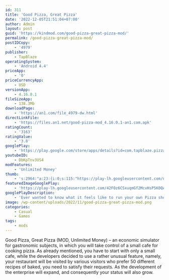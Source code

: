 ```yaml
---
id: 311
title: 'Good Pizza, Great Pizza'
date: '2022-12-05T21:51:04+07:00'
author: Admin
layout: post
guid: 'https://kindmod.com/good-pizza-great-pizza-mod/'
permalink: /good-pizza-great-pizza-mod/
postIDCopy:
    - '4979'
publisher:
    - TapBlaze
operatingSystem:
    - 'Android 4.4'
priceApp:
    - '0'
priceCurrencyApp:
    - USD
versionApp:
    - 4.16.0.1
fileSizeApp:
    - 138.3Mb
downloadPage:
    - 'https://an1.com/file_4979-dw.html'
directLinkFile:
    - 'https://files.an1.net/good-pizza-mod_4.16.0.1-an1.com.apk'
ratingCount:
    - '3163'
ratingValue:
    - '3.8'
googlePlay:
    - 'https://play.google.com/store/apps/details?id=com.tapblaze.pizzabusiness'
youtubeID:
    - DbKpTnv3US4
modFeatures:
    - 'Unlimited Money'
thumb:
    - 's:2964:"a:23:{i:0;s:115:"https://play-lh.googleusercontent.com/nql4gdcnUHpbLw1Ovdac2zO4cecusV7OAG2TYZs3S6y7CI0Fy77P1-4fZSptAc2w4S4=w526-h296";i:1;s:114:"https://play-lh.googleusercontent.com/M9aKbe2auHme98DK9G64JeNx-sk_uM8PWrJ86z4Val8FPKDCD8b6qofrY26dIEiRQg=w526-h296";i:2;s:115:"https://play-lh.googleusercontent.com/oLfW7JdNf5jUpegvo_RF-ib4FcSq1BwhKBi5aeOheJrKAEkK5Xu9fFXfnJuHeTS6OZI=w526-h296";i:3;s:115:"https://play-lh.googleusercontent.com/SfSne1dnZbDLtCT9PNT3-5ChIEq4ZBXZiHFU7HYIfKazxSjk8FBpVKK2ceMcPE-XeNs=w526-h296";i:4;s:116:"https://play-lh.googleusercontent.com/x_Eb3mtsnlZKTnnC-b_lQDz5u1twd7_pMge1seiCQ6w6MaqKO7NP_pugysn0pOpUYIxq=w526-h296";i:5;s:116:"https://play-lh.googleusercontent.com/ZzYEP8XxMsWXDtx7IgyN1Znb8mBLlP2qmzZq1-sUmMCn_sSkq6w7qDfcAnykV7ATpykS=w526-h296";i:6;s:115:"https://play-lh.googleusercontent.com/c_LJBbYn2mwsx95zQVAuYAYATjOiFpogzAhtLRkdmVaS1lUt2MHmjXqyTb-Zqof3TRk=w526-h296";i:7;s:114:"https://play-lh.googleusercontent.com/T-8e1osZQ79D5_cPlFIpw0knOZmFBBXkPVyTTet6gtUFYWWZBiczJP0XstYvOLDByQ=w526-h296";i:8;s:116:"https://play-lh.googleusercontent.com/7KxPl2dNXW6RdP5B9jFfQjugkVDbfVCKhN62qArbr5olQ0x0GbGlgo_khSL1PE6-8dW0=w526-h296";i:9;s:115:"https://play-lh.googleusercontent.com/HhOm0hbpJ1eD00VActSjKWlD_yALKNaMHEuaG-X3m9PnBSib8PZZtwmFAhim2lUOm9Y=w526-h296";i:10;s:115:"https://play-lh.googleusercontent.com/rX9c80zUxjNCNCJfBdsnyC4-SWNtxlB-2qhizX62H6k7gFAiyLjWCxvYlFv6fMjm000=w526-h296";i:11;s:114:"https://play-lh.googleusercontent.com/xba3oWqnFvTwLuJc2OaXTtGXFiu3F2hBKDIe9h1SsVN-8K0K-tTRrn9UvKaonRKcaQ=w526-h296";i:12;s:115:"https://play-lh.googleusercontent.com/CKmHvlkAGWkIWoFNayYfEFeWXuHcT_2tX_KhZRi9j7e0YJB8PmEsuyi1gwPr_wSkSmE=w526-h296";i:13;s:115:"https://play-lh.googleusercontent.com/s88P5HznpX9pZ3kZlfZppVE_V3hWceMZ--OzVKS5p8QDLHUKpGK-iR4dfZO8McmuCV4=w526-h296";i:14;s:116:"https://play-lh.googleusercontent.com/VjlY2S35V6pK7XlkQfGVLig_npoq_swS-cJloDZdq3tuNSp7_t5EERbp2V5Ud_Oo-3Jk=w526-h296";i:15;s:114:"https://play-lh.googleusercontent.com/t8u7comM3QWa94ry2T-lnpYmFYCv7fD8RuWpeiJh4VjoyLP0uTkQWPzuhSHvHPO-2g=w526-h296";i:16;s:115:"https://play-lh.googleusercontent.com/ay58fuLAqtuk3qB7lrCm7ViH9fYB-7rezMS8dIPjVM5a12dzO5zEvPiYXdyOkCsYxD0=w526-h296";i:17;s:116:"https://play-lh.googleusercontent.com/nWjk2_fSqPXY04QQoh1P_QKHGRQyAFsMNgxPpuJ-GaeV-Q-8Qd0mtmw4AuBW32YQ_cIT=w526-h296";i:18;s:115:"https://play-lh.googleusercontent.com/jFv5E4mR2xS88DupJWMeqYRshK5EM5_hwHoASSuBdhKT3CqkbBzcMKIj98hjceQjvss=w526-h296";i:19;s:116:"https://play-lh.googleusercontent.com/aPli0wfy8SGlirhvccJ9n054Oiy9VM5EKRXUxYvzpbRu-9klEPmuwbtrxy-2Sa8mqKKe=w526-h296";i:20;s:114:"https://play-lh.googleusercontent.com/yJVfWQ2QshHHqID3PpLjrsx4c6k5R-aA3vojurVUzl5RskJ41J1LuWN0-PEgfGqmIg=w526-h296";i:21;s:115:"https://play-lh.googleusercontent.com/z7xy8dR0xgvIAFS-OAq6ioz_qI73RpoPBLczjJVLmJWWwwEp6ZDGfxV5_OYh4VYFSQM=w526-h296";i:22;s:114:"https://play-lh.googleusercontent.com/fOqH5r92pXYSwW9mvg9dt741qHA45D1w9GLvisAKXeUFuWq51uLG-dXE62Dc4xRdbA=w526-h296";}";'
featuredImageGooglePlay:
    - 'https://play-lh.googleusercontent.com/42FOz6CSxuqmGf2McvHsP5K0QA0uZu2TaVDqgBGRC-e-KQaqG5WYv7H_J56iOJXnrl7Z'
googlePlayDescription:
    - 'Ever wanted to know what it feels like to run your own Pizza shop? Now you can with TapBlaze’s newest cooking game, Good Pizza, Great Pizza! Do your best to fulfill pizza orders from customers while making enough money to keep your restuarant open. Upgrade your restaurant with new toppings, decor and kitchen equipment to compete against your pizza rival, Alicante!🍕 Featuring Pizza News Network (PNN), the first newscast about all things pizza.🍕 Over 100 customers with unique pizza orders and personalities.'
image: /wp-content/uploads/2022/11/good-pizza-great-pizza-mod.png
categories:
    - Casual
    - Games
tags:
    - mods
---
```


Good Pizza, Great Pizza (MOD, Unlimited Money) – an economic simulator for gastronomic subjects, in which you will take control of a small cafe for cooking pizza. As already mentioned, you have to start with only a small cafe, while the developers decided to use a rather unusual feature, namely, your restaurant will be visited by various visitors who prefer 50 different recipes of baked, you need to satisfy their requests. As the development of the enterprise will expand, and consequently your status will also grow.